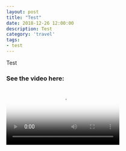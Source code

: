 ```yaml
---
layout: post
title: "Test"
date: 2018-12-26 12:00:00
description: Test
category: 'travel'
tags:
- test
---
```


Test

### See the video here:

<div class="embed-bg">
  <div class="video-embed">
    <script src="https://cdn.plyr.io/3.4.7/plyr.polyfilled.js"></script>
    <video id="player" controls crossorigin playsinline poster="https://farm5.staticflickr.com/4876/46398743412_5a98af7ebb_o.jpg">
	  <source src="https://www.flickr.com/photos/162779846@N06/46398743412/play/hd/18e6c96149/" type="video/mp4" size="1080">
	  <source src="https://www.flickr.com/photos/162779846@N06/46398743412/play/site/18e6c96149/" type="video/mp4" size="360">
	  <!-- Fallback for browsers that don't support the <video> element -->
	  HTML5 Video not available in your browser
  </video>
  <script>const player = new Plyr('#player', {controls: ['play-large', 'play', 'progress', 'settings', 'fullscreen'], settings: ['quality'], keyboard: { focused: true, global: true}}); window.player = player;</script>
  </div>
</div>
